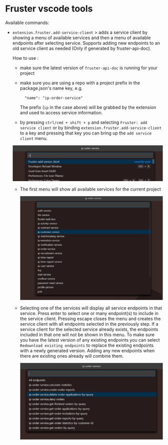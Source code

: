 # Fruster vscode tools

Available commands:

- `extension.fruster.add-service-client` > adds a service client by showing a menu of available services and then a menu of available endpoints after selecting service. Supports adding new endpoints to an old service client as needed (Only if generated by fruster-api-doc).

	How to use :

	- make sure the latest version of `fruster-api-doc` is running for your project
	- make sure you are using a repo with a project prefix in the package.json's name key, e.g.

			"name": "ip-order-service"
		The prefix (`ip` in the case above) will be grabbed by the extension and used to access service information.

	- by pressing `ctrl/cmd + shift + p` and selecting `Fruster: add service client` or by binding `extension.fruster.add-service-client` to a key and pressing that key you can bring up the `add service client` menu.
	<img src="img/service-client-1.png"/>

	- The first menu will show all available services for the current project

		<img src="img/service-client-2.png"/>

	- Selecting one of the services will display all service endpoints in that service. Press enter to select one or many endpoint(s) to include in the service client. Pressing escape closes the menu and creates the service client with all endpoints selected in the previously step. If a service client for the selected service already exists, the endpoints included in that one will not be shown in this menu. To make sure you have the latest version of any existing endpoints you can select `Redownload existing endpoints` to replace the existing endpoints with a newly generated version. Adding any new endpoints when there are existing ones already will combine them.

		<img src="img/service-client-3.png"/>
